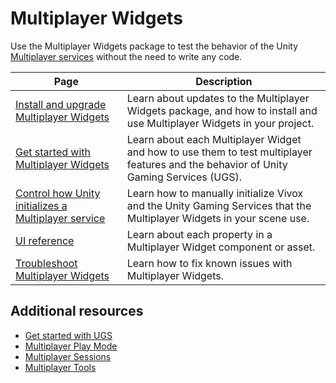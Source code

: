 
# Multiplayer Widgets

Use the Multiplayer Widgets package to test the behavior of the Unity [Multiplayer services](https://docs.unity.com/ugs/en-us/manual/mps-sdk/manual) without the need to write any code.

| **Page**                                                      | **Description**                                               |
|---------------------------------------------------------------|---------------------------------------------------------------|
|[Install and upgrade Multiplayer Widgets](install-upgrade.md)| Learn about updates to the Multiplayer Widgets package, and how to install and use Multiplayer Widgets in your project.|
|[Get started with Multiplayer Widgets](get-started.md)|Learn about each Multiplayer Widget and how to use them to test multiplayer features and the behavior of Unity Gaming Services (UGS).|
|[Control how Unity initializes a Multiplayer service](control-service-initialization.md)| Learn how to manually initialize Vivox and the Unity Gaming Services that the Multiplayer Widgets in your scene use.|
|[UI reference](ref-widgets.md)|Learn about each property in a Multiplayer Widget component or asset.|
|[Troubleshoot Multiplayer Widgets](troubleshoot-multiplayer-widgets.md)|Learn how to fix known issues with Multiplayer Widgets.|


## Additional resources
* [Get started with UGS](https://docs.unity.com/ugs/en-us/manual/overview/manual/getting-started)
* [Multiplayer Play Mode](https://docs-multiplayer.unity3d.com/mppm/current/about/)
* [Multiplayer Sessions](https://docs.unity.com/ugs/en-us/manual/mps-sdk/manual)
* [Multiplayer Tools](https://docs-multiplayer.unity3d.com/tools/current/about/)